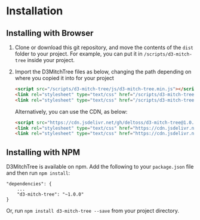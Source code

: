 # Installation

## Installing with Browser

1. Clone or download this git repository, and move the contents of the `dist` folder to your project. For example, you can put it in `/scripts/d3-mitch-tree` inside your project.

2. Import the D3MitchTree files as below, changing the path depending on where you copied it into for your project
   ```html
   <script src="/scripts/d3-mitch-tree/js/d3-mitch-tree.min.js"></script>
   <link rel="stylesheet" type="text/css" href="/scripts/d3-mitch-tree/css/d3-mitch-tree.min.css">
   <link rel="stylesheet" type="text/css" href="/scripts/d3-mitch-tree/css/d3-mitch-tree-default.min.css">
   ```
   Alternatively, you can use the CDN, as below:
   ```html
   <script src="https://cdn.jsdelivr.net/gh/deltoss/d3-mitch-tree@1.0.2/dist/js/d3-mitch-tree.min.js"></script>
   <link rel="stylesheet" type="text/css" href="https://cdn.jsdelivr.net/gh/deltoss/d3-mitch-tree@1.0.2/dist/css/d3-mitch-tree.min.css">
   <link rel="stylesheet" type="text/css" href="https://cdn.jsdelivr.net/gh/deltoss/d3-mitch-tree@1.0.2/dist/css/d3-mitch-tree-default.min.css">
   ```

## Installing with NPM

D3MitchTree is available on npm. Add the following to your `package.json` file and then run `npm install`:

```
"dependencies": {
    ...
    "d3-mitch-tree": "~1.0.0"
}
```
Or, run `npm install d3-mitch-tree --save` from your project directory.